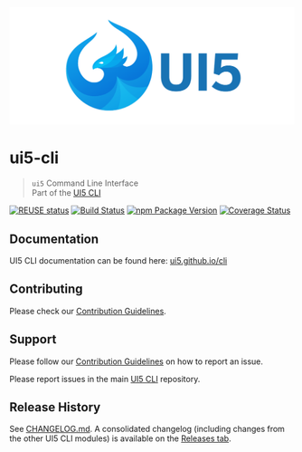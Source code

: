 ![UI5 icon](https://raw.githubusercontent.com/UI5/cli/v3/docs/images/UI5_logo_wide.png)

# ui5-cli
> `ui5` Command Line Interface  
> Part of the [UI5 CLI](https://github.com/UI5/cli)

[![REUSE status](https://api.reuse.software/badge/github.com/SAP/ui5-cli)](https://api.reuse.software/info/github.com/SAP/ui5-cli)
[![Build Status](https://dev.azure.com/sap/opensource/_apis/build/status/SAP.ui5-cli?branchName=v3)](https://dev.azure.com/sap/opensource/_build/latest?definitionId=33&branchName=v3)
[![npm Package Version](https://badge.fury.io/js/%40ui5%2Fcli.svg)](https://www.npmjs.com/package/@ui5/cli)
[![Coverage Status](https://coveralls.io/repos/github/SAP/ui5-cli/badge.svg)](https://coveralls.io/github/SAP/ui5-cli)

## Documentation
UI5 CLI documentation can be found here: [ui5.github.io/cli](https://ui5.github.io/cli/pages/CLI/)

## Contributing

Please check our [Contribution Guidelines](https://github.com/UI5/cli/blob/v3/CONTRIBUTING.md).

## Support

Please follow our [Contribution Guidelines](https://github.com/UI5/cli/blob/v3/CONTRIBUTING.md#report-an-issue) on how to report an issue.

Please report issues in the main [UI5 CLI](https://github.com/UI5/cli) repository.

## Release History

See [CHANGELOG.md](CHANGELOG.md).
A consolidated changelog (including changes from the other UI5 CLI modules) is available on the [Releases tab](https://github.com/SAP/ui5-cli/releases).

